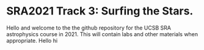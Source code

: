 # SRA2021 Track 3: Surfing the Stars.
Hello and welcome to the the github repository for the UCSB SRA astrophysics course in 2021. This will contain labs and other materials when appropriate.
Hello
hi
